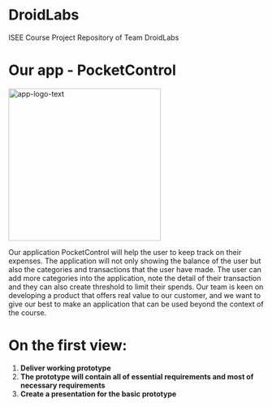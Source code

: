 # DroidLabs

ISEE Course Project Repository of Team DroidLabs
# Our app - PocketControl
<img src="https://i.ibb.co/t85s0Mj/app-logo-text.png" alt="app-logo-text" border="0" width="300" height="300" title="App Logo">

Our application PocketControl will help the user to keep track on their expenses. The application will not only showing the balance of the user but also the categories and transactions that the user have made. The user can add more categories into the application, note the detail of their transaction and they can also create threshold to limit their spends.
Our team is keen on developing a product that offers real value to our customer, and we want to give our best to make an application that can be used beyond the context of the course.

# On the first view:

1. **Deliver working prototype**
2. **The prototype will contain all of essential requirements and most of necessary requirements**
3. **Create a presentation for the basic prototype**
